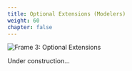 ```yaml
---
title: Optional Extensions (Modelers)
weight: 60
chapter: false
---
```


![Frame 3: Optional Extensions](/images/optional_extensions.png)

Under construction...
